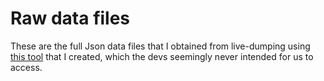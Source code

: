 # Raw data files

These are the full Json data files that I obtained from live-dumping using [this tool](https://steamcommunity.com/sharedfiles/filedetails/?id=3225372871) that I created, which the devs seemingly never intended for us to access.
